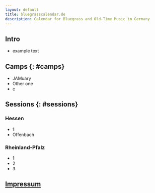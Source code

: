 ```yaml
---
layout: default
title: bluegrasscalendar.de
description: Calendar for Bluegrass and Old-Time Music in Germany
---
```

## Intro
- example text

## Camps {: #camps}
- JAMuary
- Other one
- c

## Sessions {: #sessions}

### Hessen
- 1
- Offenbach
### Rheinland-Pfalz
- 1
- 2
- 3

## [Impressum](https://mainandwine.eu/impressum)
